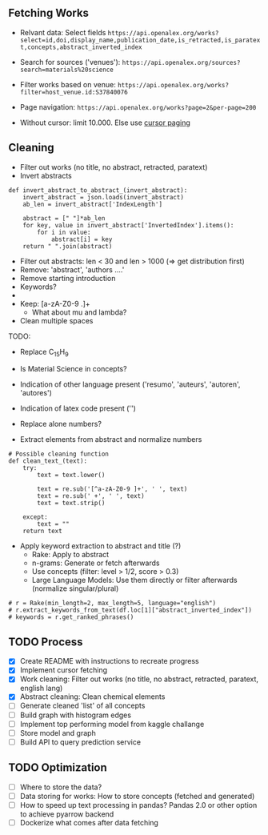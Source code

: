 ## Fetching Works

- Relvant data: Select fields `https://api.openalex.org/works?select=id,doi,display_name,publication_date,is_retracted,is_paratext,concepts,abstract_inverted_index`

- Search for sources ('venues'): `https://api.openalex.org/sources?search=materials%20science`
- Filter works based on venue: `https://api.openalex.org/works?filter=host_venue.id:S37840076`
- Page navigation: `https://api.openalex.org/works?page=2&per-page=200`
- Without cursor: limit 10.000. Else use [cursor paging](https://docs.openalex.org/how-to-use-the-api/get-lists-of-entities/paging)

## Cleaning

- Filter out works (no title, no abstract, retracted, paratext)
- Invert abstracts

```
def invert_abstract_to_abstract_(invert_abstract):
    invert_abstract = json.loads(invert_abstract)
    ab_len = invert_abstract['IndexLength']

    abstract = [" "]*ab_len
    for key, value in invert_abstract['InvertedIndex'].items():
        for i in value:
            abstract[i] = key
    return " ".join(abstract)
```

- Filter out abstracts: len < 30 and len > 1000 (=> get distribution first)
- Remove: 'abstract', 'authors ....'
- Remove starting introduction
- Keywords?
-
- Keep: [a-zA-Z0-9 \.]+
  - What about mu and lambda?
- Clean multiple spaces

TODO:

- Replace C<sub>15</sub>H<sub>9</sub>
- Is Material Science in concepts?
- Indication of other language present ('resumo', 'auteurs', 'autoren', 'autores')
- Indication of latex code present ('\')
- Replace alone numbers?

- Extract elements from abstract and normalize numbers

```
# Possible cleaning function
def clean_text_(text):
    try:
        text = text.lower()

        text = re.sub('[^a-zA-Z0-9 ]+', ' ', text)
        text = re.sub(' +', ' ', text)
        text = text.strip()

    except:
        text = ""
    return text
```

- Apply keyword extraction to abstract and title (?)
  - Rake: Apply to abstract
  - n-grams: Generate or fetch afterwards
  - Use concepts (filter: level > 1/2, score > 0.3)
  - Large Language Models: Use them directly or filter afterwards (normalize singular/plural)

```
# r = Rake(min_length=2, max_length=5, language="english")
# r.extract_keywords_from_text(df.loc[1]["abstract_inverted_index"])
# keywords = r.get_ranked_phrases()
```

## TODO Process

- [x] Create README with instructions to recreate progress
- [x] Implement cursor fetching
- [x] Work cleaning: Filter out works (no title, no abstract, retracted, paratext, english lang)
- [x] Abstract cleaning: Clean chemical elements
- [ ] Generate cleaned 'list' of all concepts
- [ ] Build graph with histogram edges
- [ ] Implement top performing model from kaggle challange
- [ ] Store model and graph
- [ ] Build API to query prediction service

## TODO Optimization

- [ ] Where to store the data?
- [ ] Data storing for works: How to store concepts (fetched and generated)
- [ ] How to speed up text processing in pandas? Pandas 2.0 or other option to achieve pyarrow backend
- [ ] Dockerize what comes after data fetching
